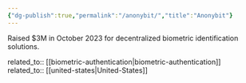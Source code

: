 ```yaml
---
{"dg-publish":true,"permalink":"/anonybit/","title":"Anonybit"}
---
```



Raised $3M in October 2023 for decentralized biometric identification solutions.

related_to:: [[biometric-authentication\|biometric-authentication]]
related_to:: [[united-states\|United-States]]
